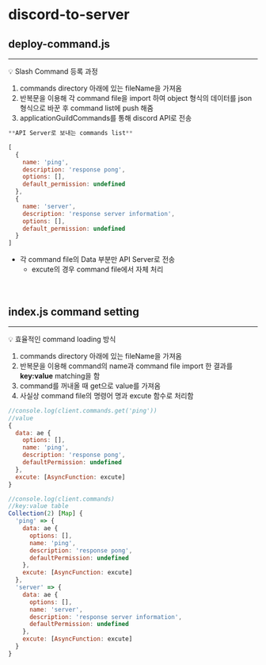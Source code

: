 # discord-to-server

## deploy-command.js

---

<aside>
💡 Slash Command 등록 과정

</aside>

1. commands directory 아래에 있는 fileName을 가져옴
2. 반복문을 이용해 각 command file을 import 하여 object 형식의 데이터를 json 형식으로 바꾼 후  command list에 push 해줌
3. applicationGuildCommands를 통해 discord API로 전송

```jsx
**API Server로 보내는 commands list**

[
  {
    name: 'ping',
    description: 'response pong',
    options: [],
    default_permission: undefined
  },
  {
    name: 'server',
    description: 'response server information',
    options: [],
    default_permission: undefined
  }
]
```

- 각 command file의 Data 부분만 API Server로 전송
    - excute의 경우 command file에서 자체 처리
<br><br><br>
## index.js command setting

---

<aside>
💡 효율적인 command loading 방식

</aside>

1. commands directory 아래에 있는 fileName을 가져옴
2. 반복문을 이용해 command의 name과 command file import 한 결과를 **key:value** matching을 함
3. command를 꺼내올 때 get으로 value를 가져옴
4. 사실상 command file의 명령어 명과 excute 함수로 처리함

```jsx
//console.log(client.commands.get('ping'))
//value
{
  data: ae {
    options: [],
    name: 'ping',
    description: 'response pong',
    defaultPermission: undefined
  },
  excute: [AsyncFunction: excute]
}
```

```jsx
//console.log(client.commands)
//key:value table
Collection(2) [Map] {
  'ping' => {
    data: ae {
      options: [],
      name: 'ping',
      description: 'response pong',
      defaultPermission: undefined
    },
    excute: [AsyncFunction: excute]
  },
  'server' => {
    data: ae {
      options: [],
      name: 'server',
      description: 'response server information',
      defaultPermission: undefined
    },
    excute: [AsyncFunction: excute]
  }
}
```
